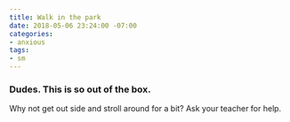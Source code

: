 ```yaml
---
title: Walk in the park
date: 2018-05-06 23:24:00 -07:00
categories:
- anxious
tags:
- sm
---
```


### Dudes. This is so out of the box.
Why not get out side and stroll around for a bit? Ask your teacher for help.
